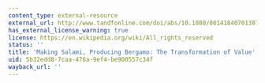 ```yaml
---
content_type: external-resource
external_url: http://www.tandfonline.com/doi/abs/10.1080/00141840701387853?journalCode=retn20
has_external_license_warning: true
license: https://en.wikipedia.org/wiki/All_rights_reserved
status: ''
title: 'Making Salami, Producing Bergamo: The Transformation of Value'
uid: 5b32edd8-7caa-476a-9ef4-be900557c34f
wayback_url: ''
---
```

